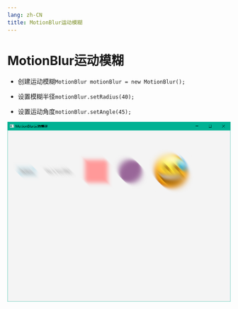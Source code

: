 ```yaml
---
lang: zh-CN
title: MotionBlur运动模糊
---
```




# MotionBlur运动模糊

* 创建运动模糊`MotionBlur motionBlur = new MotionBlur();`

* 设置模糊半径`motionBlur.setRadius(40);`

* 设置运动角度`motionBlur.setAngle(45);`

![](../assets/Pasted%20image%2020220616112203.png)